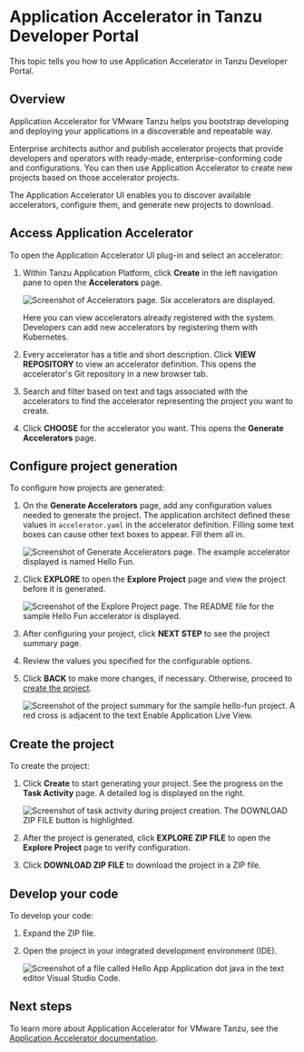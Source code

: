 # Application Accelerator in Tanzu Developer Portal

This topic tells you how to use Application Accelerator in Tanzu Developer Portal.

## <a id="overview"></a> Overview

Application Accelerator for VMware Tanzu helps you bootstrap developing and deploying your
applications in a discoverable and repeatable way.

Enterprise architects author and publish accelerator projects that provide developers and operators
with ready-made, enterprise-conforming code and configurations.
You can then use Application Accelerator to create new projects based on those accelerator projects.

The Application Accelerator UI enables you to discover available accelerators, configure them, and
generate new projects to download.

## <a id='entry-point'></a>Access Application Accelerator

To open the Application Accelerator UI plug-in and select an accelerator:

1. Within Tanzu Application Platform, click **Create** in the left navigation pane to open the
   **Accelerators** page.

    ![Screenshot of Accelerators page. Six accelerators are displayed.](images/aa1-acc-page.png)

    Here you can view accelerators already registered with the system.
    Developers can add new accelerators by registering them with Kubernetes.

2. Every accelerator has a title and short description.
   Click **VIEW REPOSITORY** to view an accelerator definition. This opens the accelerator's Git
   repository in a new browser tab.

3. Search and filter based on text and tags associated with the accelerators to find the accelerator
   representing the project you want to create.

4. Click **CHOOSE** for the accelerator you want. This opens the **Generate Accelerators** page.

## <a id='configure-project'></a> Configure project generation

To configure how projects are generated:

1. On the **Generate Accelerators** page, add any configuration values needed to generate the
   project. The application architect defined these values in `accelerator.yaml` in the accelerator
   definition.
   Filling some text boxes can cause other text boxes to appear. Fill them all in.

    ![Screenshot of Generate Accelerators page. The example accelerator displayed is named Hello Fun.](images/aa2-configuringAnAccelerator.png)

2. Click **EXPLORE** to open the **Explore Project** page and view the project before it is generated.

    ![Screenshot of the Explore Project page. The README file for the sample Hello Fun accelerator is displayed.](images/aa3-exploringProject.png)

3. After configuring your project, click **NEXT STEP** to see the project summary page.

4. Review the values you specified for the configurable options.

5. Click **BACK** to make more changes, if necessary. Otherwise, proceed to [create the project](#create-project).

    ![Screenshot of the project summary for the sample hello-fun project. A red cross is adjacent to the text Enable Application Live View.](images/aa4-configuredProjectSummary.png)

## <a id='create-project'></a> Create the project

To create the project:

1. Click **Create** to start generating your project. See the progress on the **Task Activity** page.
   A detailed log is displayed on the right.

    ![Screenshot of task activity during project creation. The DOWNLOAD ZIP FILE button is highlighted.](images/aa5-taskActivity.png)

2. After the project is generated, click **EXPLORE ZIP FILE** to open the **Explore Project** page
   to verify configuration.

3. Click **DOWNLOAD ZIP FILE** to download the project in a ZIP file.

## <a id='develop-your-code'></a>Develop your code

To develop your code:

1. Expand the ZIP file.
2. Open the project in your integrated development environment (IDE).

    ![Screenshot of a file called Hello App Application dot java in the text editor Visual Studio Code.](images/aa6-ide.png)

## <a id='next-steps'></a>Next steps

To learn more about Application Accelerator for VMware Tanzu, see the
[Application Accelerator documentation](../../application-accelerator/about-application-accelerator.md).
